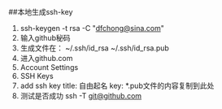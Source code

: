 ##本地生成ssh-key
1. ssh-keygen -t rsa -C "dfchong@sina.com"
2. 输入github秘码
3. 生成文件在：
    ~/.ssh/id_rsa
    ~/.ssh/id_rsa.pub
4. 进入github.com
5. Account Settings
5. SSH Keys
5. add ssh key
    title: 自由起名
    key: *.pub文件的内容复制到此处
6. 测试是否成功
    ssh -T git@github.com